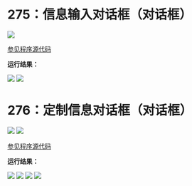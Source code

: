 # 275：信息输入对话框（对话框）

<img src="http://image.renkaigis.com/keepcoding/2018011801.png">

<a href="https://github.com/renkaigis/KeepCoding/tree/master/2018/01/18" target="_blank">参见程序源代码</a>

**运行结果：**

<img src="http://image.renkaigis.com/keepcoding/2018011802.png">

<img src="http://image.renkaigis.com/keepcoding/2018011803.png">

# 276：定制信息对话框（对话框）

<img src="http://image.renkaigis.com/keepcoding/2018011804.png">

<img src="http://image.renkaigis.com/keepcoding/2018011805.png">

<a href="https://github.com/renkaigis/KeepCoding/tree/master/2018/01/18" target="_blank">参见程序源代码</a>

**运行结果：**

<img src="http://image.renkaigis.com/keepcoding/2018011806.png">

<img src="http://image.renkaigis.com/keepcoding/2018011807.png">

<img src="http://image.renkaigis.com/keepcoding/2018011808.png">

<img src="http://image.renkaigis.com/keepcoding/2018011809.png">

